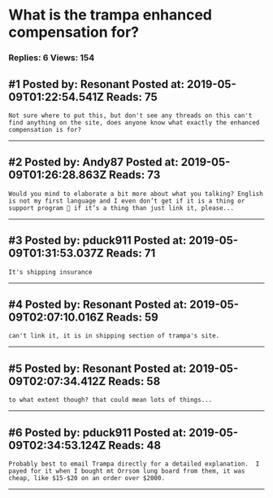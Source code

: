 # What is the trampa enhanced compensation for?

### Replies: 6 Views: 154

## \#1 Posted by: Resonant Posted at: 2019-05-09T01:22:54.541Z Reads: 75

```
Not sure where to put this, but don't see any threads on this can't find anything on the site, does anyone know what exactly the enhanced compensation is for?
```

---
## \#2 Posted by: Andy87 Posted at: 2019-05-09T01:26:28.863Z Reads: 73

```
Would you mind to elaborate a bit more about what you talking? English is not my first language and I even don’t get if it is a thing or support program 🙈 if it’s a thing than just link it, please...
```

---
## \#3 Posted by: pduck911 Posted at: 2019-05-09T01:31:53.037Z Reads: 71

```
It's shipping insurance
```

---
## \#4 Posted by: Resonant Posted at: 2019-05-09T02:07:10.016Z Reads: 59

```
can't link it, it is in shipping section of trampa's site.
```

---
## \#5 Posted by: Resonant Posted at: 2019-05-09T02:07:34.412Z Reads: 58

```
to what extent though? that could mean lots of things...
```

---
## \#6 Posted by: pduck911 Posted at: 2019-05-09T02:34:53.124Z Reads: 48

```
Probably best to email Trampa directly for a detailed explanation.  I payed for it when I bought mt Orrsom lung board from them, it was cheap, like $15-$20 on an order over $2000.
```

---
